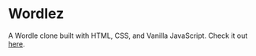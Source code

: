 # Wordlez

A Wordle clone built with HTML, CSS, and Vanilla JavaScript. Check it out [here](https://dannyyaaj.github.io/wordlez/).

